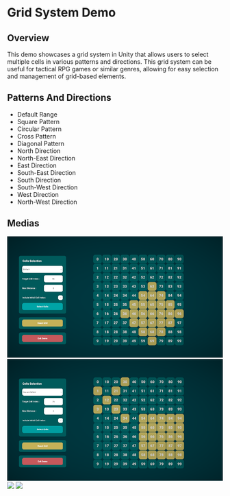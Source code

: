 # Grid System Demo

## Overview

This demo showcases a grid system in Unity that allows users to select multiple cells in various patterns and directions. This grid system can be useful for tactical RPG games or similar genres, allowing for easy selection and management of grid-based elements.

## Patterns And Directions

- Default Range
- Square Pattern
- Circular Pattern
- Cross Pattern
- Diagonal Pattern
- North Direction
- North-East Direction
- East Direction
- South-East Direction
- South Direction
- South-West Direction
- West Direction
- North-West Direction

## Medias

![](Assets/README/Screen_01.png)
![](Assets/README/Screen_02.png)
![](Assets/README/Demo_01.gif)
![](Assets/README/Demo_02.gif)
